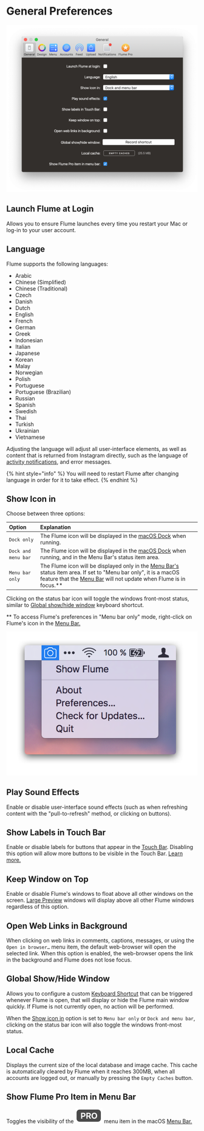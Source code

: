 # General Preferences

![](../.gitbook/assets/general.png)

## Launch Flume at Login

Allows you to ensure Flume launches every time you restart your Mac or log-in to your user account.

## Language

Flume supports the following languages: 

* Arabic
* Chinese \(Simplified\)
* Chinese \(Traditional\)
*  Czech
* Danish
* Dutch
* English
* French
* German
* Greek
* Indonesian
* Italian
* Japanese
* Korean
* Malay
* Norwegian
* Polish
* Portuguese
* Portuguese \(Brazilian\)
* Russian
* Spanish
* Swedish
* Thai
* Turkish
* Ukrainian
* Vietnamese

Adjusting the language will adjust all user-interface elements, as well as content that is returned from Instagram directly, such as the language of [activity notifications](../views/activity.md), and error messages.

{% hint style="info" %}
You will need to restart Flume after changing language in order for it to take effect.
{% endhint %}

## Show Icon in

Choose between three options:

| Option | Explanation |
| :--- | :--- |
| `Dock only` | The Flume icon will be displayed in the [macOS Dock](../misc/glossary.md#dock) when running. |
| `Dock and menu bar` | The Flume icon will be displayed in the [macOS Dock](../misc/glossary.md#dock) when running, and in the Menu Bar's status item area. |
| `Menu bar only` | The Flume icon will be displayed only in the [Menu Bar's](../misc/glossary.md#menu-bar) status item area.  If set to "Menu bar only", it is a macOS feature that the [Menu Bar](../misc/glossary.md#menu-bar) will not update when Flume is in focus.\*\* |

Clicking on the status bar icon will toggle the windows front-most status, similar to [Global show/hide window](general.md#global-showhide-window) keyboard shortcut.

\*\* To access Flume's preferences in "Menu bar only" mode, right-click on Flume's icon in the [Menu Bar.](../misc/glossary.md#menu-bar)

![](../.gitbook/assets/menubar.png)

## Play Sound Effects

Enable or disable user-interface sound effects \(such as when refreshing content with the "pull-to-refresh" method, or clicking on buttons\).

## Show Labels in Touch Bar

Enable or disable labels for buttons that appear in the [Touch Bar](https://support.apple.com/en-us/HT207055). Disabling this option will allow more buttons to be visible in the Touch Bar. [Learn more.](../misc/touchbar.md)

## Keep Window on Top

Enable or disable Flume's windows to float above all other windows on the screen. [Large Preview](../views/largepreview.md) windows will display above all other Flume windows regardless of this option.

## Open Web Links in Background

When clicking on web links in comments, captions, messages, or using the `Open in browser…` menu item, the default web-browser will open the selected link. When this option is enabled, the web-browser opens the link in the background and Flume does not lose focus.

## Global Show/Hide Window

Allows you to configure a custom [Keyboard Shortcut](../misc/keyboard-shortcuts.md) that can be triggered whenever Flume is open, that will display or hide the Flume main window quickly. If Flume is not currently open, no action will be performed.

When the [Show icon in](general.md#show-icon-in) option is set to `Menu bar only` or `Dock and menu bar`, clicking on the status bar icon will also toggle the windows front-most status.

## Local Cache

Displays the current size of the local database and image cache. This cache is automatically cleared by Flume when it reaches 300MB, when all accounts are logged out, or manually by pressing the `Empty Caches` button.

## Show Flume Pro Item in Menu Bar

Toggles the visibility of the ![](../.gitbook/assets/pro.png) menu item in the macOS [Menu Bar.](../misc/glossary.md#menu-bar)

